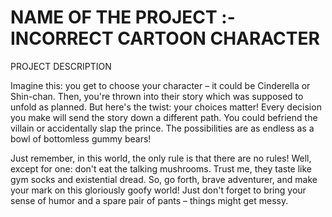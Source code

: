 # NAME OF THE PROJECT :- INCORRECT CARTOON CHARACTER

PROJECT DESCRIPTION

Imagine this: you get to choose your character – it could be Cinderella or Shin-chan. Then, you're thrown into their story which was supposed to unfold as planned. But here's the twist: your choices matter! Every decision you make will send the story down a different path. You could befriend the villain or accidentally slap the prince. The possibilities are as endless as a bowl of bottomless gummy bears!

Just remember, in this world, the only rule is that there are no rules! Well, except for one: don't eat the talking mushrooms. Trust me, they taste like gym socks and existential dread. So, go forth, brave adventurer, and make your mark on this gloriously goofy world! Just don't forget to bring your sense of humor and a spare pair of pants – things might get messy.
